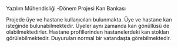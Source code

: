 
Yazılım Mühendisliği -Dönem Projesi
Kan Bankası

Projede üye ve hastane kullanıcıları bulunmakta. Üye ve hastane kan isteğinde bulunabilmektedir. Üyeler aynı zamanda kan gönüllüsü de olabilmektedirler. Hastane profillerinden hastanelerdeki kan stokları görülebilmektedir.
Duyuruları normal bir vatandaşta görebilmektedir.
